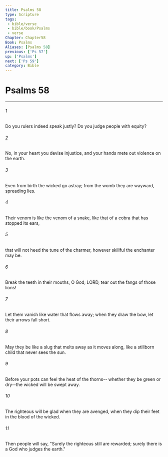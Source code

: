 ```yaml
---
title: Psalms 58
type: Scripture
tags:
 - bible/verse
 - bible/book/Psalms
 - verse
Chapter: Chapter58
Book: Psalms
Aliases: [Psalms 58]
previous: ['Ps 57']
up: ['Psalms']
next: ['Ps 59']
category: Bible
---
```

# Psalms 58

***


###### 1 
Do you rulers indeed speak justly? Do you judge people with equity? 

###### 2 
No, in your heart you devise injustice, and your hands mete out violence on the earth. 

###### 3 
Even from birth the wicked go astray; from the womb they are wayward, spreading lies. 

###### 4 
Their venom is like the venom of a snake, like that of a cobra that has stopped its ears, 

###### 5 
that will not heed the tune of the charmer, however skillful the enchanter may be. 

###### 6 
Break the teeth in their mouths, O God; LORD, tear out the fangs of those lions! 

###### 7 
Let them vanish like water that flows away; when they draw the bow, let their arrows fall short. 

###### 8 
May they be like a slug that melts away as it moves along, like a stillborn child that never sees the sun. 

###### 9 
Before your pots can feel the heat of the thorns-- whether they be green or dry--the wicked will be swept away. 

###### 10 
The righteous will be glad when they are avenged, when they dip their feet in the blood of the wicked. 

###### 11 
Then people will say, "Surely the righteous still are rewarded; surely there is a God who judges the earth." 
